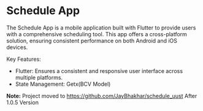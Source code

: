 # Schedule App

The Schedule App is a mobile application built with Flutter to provide users with a comprehensive scheduling tool. 
This app offers a cross-platform solution, ensuring consistent performance on both Android and iOS devices.

Key Features:

- Flutter: Ensures a consistent and responsive user interface across multiple platforms.
- State Management: Getx(BCV Model)

**Note:**
Project moved to https://github.com/JayBhakhar/schedule_uust After 1.0.5 Version
